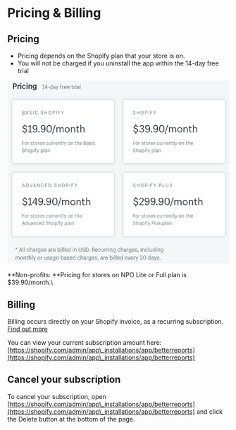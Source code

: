 # Pricing & Billing

## Pricing

* Pricing depends on the Shopify plan that your store is on.
* You will not be charged if you uninstall the app within the 14-day free trial

![](<../.gitbook/assets/image (57).png>)

**Non-profits: **Pricing for stores on NPO Lite or Full plan is $39.90/month.\


## Billing

Billing occurs directly on your Shopify invoice, as a recurring subscription. [Find out more](https://help.shopify.com/en/manual/your-account/manage-billing/your-invoice/apps#subscriptions)

You can view your current subscription amount here: [https://shopify.com/admin/app\_installations/app/betterreports](https://shopify.com/admin/app\_installations/app/betterreports)

## Cancel your subscription

To cancel your subscription, open [https://shopify.com/admin/app\_installations/app/betterreports](https://shopify.com/admin/app\_installations/app/betterreports) and click the Delete button at the bottom of the page.
